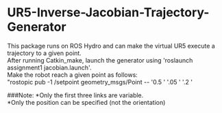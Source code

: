 # UR5-Inverse-Jacobian-Trajectory-Generator
This package runs on ROS Hydro and can make the virtual UR5 execute a trajectory to a given point.<br />
After running Catkin_make, launch the generator using 'roslaunch assignment1 jacobian.launch'.<br />
Make the robot reach a given point as follows: <br />
"rostopic  pub -1  /setpoint geometry_msgs/Point  --  '0.5 ' '.05 ' '.2 ' <br />

###Note:
*Only the first three links are variable.<br />
*Only the position can be specified (not the orientation)
